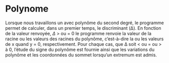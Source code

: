 # Polynome

Lorsque nous travaillons un avec polynôme du second degré, le programme permet de calculer, dans un premier temps, le discriminant (Δ). En fonction de la valeur renvoyée, $\Delta$ > ou = 0 le programme renvoie la valeur de la racine ou les valeurs des racines du polynôme, c’est-à-dire la ou les valeurs de x quand y = 0, respectivement. Pour chaque cas, que Δ soit < ou = ou > à 0, l’étude du signe du polynôme est fournie ainsi que les variations du polynôme et les coordonnées du sommet lorsqu’un extremum est admis. 
